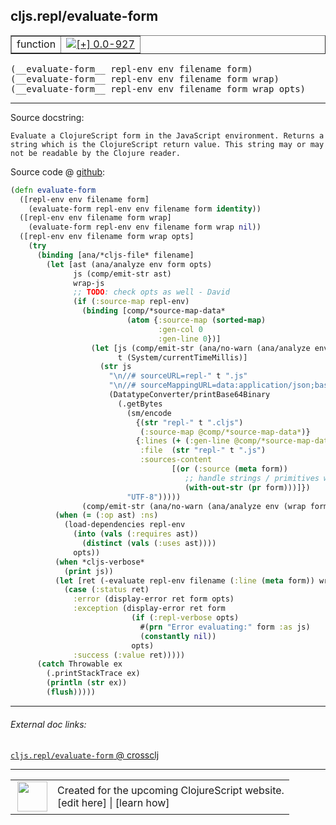 ## cljs.repl/evaluate-form



 <table border="1">
<tr>
<td>function</td>
<td><a href="https://github.com/cljsinfo/cljs-api-docs/tree/0.0-927"><img valign="middle" alt="[+] 0.0-927" title="Added in 0.0-927" src="https://img.shields.io/badge/+-0.0--927-lightgrey.svg"></a> </td>
</tr>
</table>


 <samp>
(__evaluate-form__ repl-env env filename form)<br>
</samp>
 <samp>
(__evaluate-form__ repl-env env filename form wrap)<br>
</samp>
 <samp>
(__evaluate-form__ repl-env env filename form wrap opts)<br>
</samp>

---





Source docstring:

```
Evaluate a ClojureScript form in the JavaScript environment. Returns a
string which is the ClojureScript return value. This string may or may
not be readable by the Clojure reader.
```


Source code @ [github](https://github.com/clojure/clojurescript/blob/r2814/src/clj/cljs/repl.clj#L256-L313):

```clj
(defn evaluate-form
  ([repl-env env filename form]
    (evaluate-form repl-env env filename form identity))
  ([repl-env env filename form wrap]
    (evaluate-form repl-env env filename form wrap nil))
  ([repl-env env filename form wrap opts]
    (try
      (binding [ana/*cljs-file* filename]
        (let [ast (ana/analyze env form opts)
              js (comp/emit-str ast)
              wrap-js
              ;; TODO: check opts as well - David
              (if (:source-map repl-env)
                (binding [comp/*source-map-data*
                          (atom {:source-map (sorted-map)
                                 :gen-col 0
                                 :gen-line 0})]
                  (let [js (comp/emit-str (ana/no-warn (ana/analyze env (wrap form) opts)))
                        t (System/currentTimeMillis)]
                    (str js
                      "\n//# sourceURL=repl-" t ".js"
                      "\n//# sourceMappingURL=data:application/json;base64,"
                      (DatatypeConverter/printBase64Binary
                        (.getBytes
                          (sm/encode
                            {(str "repl-" t ".cljs")
                             (:source-map @comp/*source-map-data*)}
                            {:lines (+ (:gen-line @comp/*source-map-data*) 3)
                             :file  (str "repl-" t ".js")
                             :sources-content
                                    [(or (:source (meta form))
                                       ;; handle strings / primitives without metadata
                                       (with-out-str (pr form)))]})
                          "UTF-8")))))
                (comp/emit-str (ana/no-warn (ana/analyze env (wrap form) opts))))]
          (when (= (:op ast) :ns)
            (load-dependencies repl-env
              (into (vals (:requires ast))
                (distinct (vals (:uses ast))))
              opts))
          (when *cljs-verbose*
            (print js))
          (let [ret (-evaluate repl-env filename (:line (meta form)) wrap-js)]
            (case (:status ret)
              :error (display-error ret form opts)
              :exception (display-error ret form
                           (if (:repl-verbose opts)
                             #(prn "Error evaluating:" form :as js)
                             (constantly nil))
                           opts)
              :success (:value ret)))))
      (catch Throwable ex
        (.printStackTrace ex)
        (println (str ex))
        (flush)))))
```

<!--
Repo - tag - source tree - lines:

 <pre>
clojurescript @ r2814
└── src
    └── clj
        └── cljs
            └── <ins>[repl.clj:256-313](https://github.com/clojure/clojurescript/blob/r2814/src/clj/cljs/repl.clj#L256-L313)</ins>
</pre>

-->

---



###### External doc links:

[`cljs.repl/evaluate-form` @ crossclj](http://crossclj.info/fun/cljs.repl/evaluate-form.html)<br>

---

 <table>
<tr><td>
<img valign="middle" align="right" width="48px" src="http://i.imgur.com/Hi20huC.png">
</td><td>
Created for the upcoming ClojureScript website.<br>
[edit here] | [learn how]
</td></tr></table>

[edit here]:https://github.com/cljsinfo/cljs-api-docs/blob/master/cljsdoc/cljs.repl_evaluate-form.cljsdoc
[learn how]:https://github.com/cljsinfo/cljs-api-docs/wiki/cljsdoc-files

<!--

This information was too distracting to show to readers, but I'll leave it
commented here since it is helpful to:

- pretty-print the data used to generate this document
- and show how to retrieve that data



The API data for this symbol:

```clj
{:ns "cljs.repl",
 :name "evaluate-form",
 :signature ["[repl-env env filename form]"
             "[repl-env env filename form wrap]"
             "[repl-env env filename form wrap opts]"],
 :history [["+" "0.0-927"]],
 :type "function",
 :full-name-encode "cljs.repl_evaluate-form",
 :source {:code "(defn evaluate-form\n  ([repl-env env filename form]\n    (evaluate-form repl-env env filename form identity))\n  ([repl-env env filename form wrap]\n    (evaluate-form repl-env env filename form wrap nil))\n  ([repl-env env filename form wrap opts]\n    (try\n      (binding [ana/*cljs-file* filename]\n        (let [ast (ana/analyze env form opts)\n              js (comp/emit-str ast)\n              wrap-js\n              ;; TODO: check opts as well - David\n              (if (:source-map repl-env)\n                (binding [comp/*source-map-data*\n                          (atom {:source-map (sorted-map)\n                                 :gen-col 0\n                                 :gen-line 0})]\n                  (let [js (comp/emit-str (ana/no-warn (ana/analyze env (wrap form) opts)))\n                        t (System/currentTimeMillis)]\n                    (str js\n                      \"\\n//# sourceURL=repl-\" t \".js\"\n                      \"\\n//# sourceMappingURL=data:application/json;base64,\"\n                      (DatatypeConverter/printBase64Binary\n                        (.getBytes\n                          (sm/encode\n                            {(str \"repl-\" t \".cljs\")\n                             (:source-map @comp/*source-map-data*)}\n                            {:lines (+ (:gen-line @comp/*source-map-data*) 3)\n                             :file  (str \"repl-\" t \".js\")\n                             :sources-content\n                                    [(or (:source (meta form))\n                                       ;; handle strings / primitives without metadata\n                                       (with-out-str (pr form)))]})\n                          \"UTF-8\")))))\n                (comp/emit-str (ana/no-warn (ana/analyze env (wrap form) opts))))]\n          (when (= (:op ast) :ns)\n            (load-dependencies repl-env\n              (into (vals (:requires ast))\n                (distinct (vals (:uses ast))))\n              opts))\n          (when *cljs-verbose*\n            (print js))\n          (let [ret (-evaluate repl-env filename (:line (meta form)) wrap-js)]\n            (case (:status ret)\n              :error (display-error ret form opts)\n              :exception (display-error ret form\n                           (if (:repl-verbose opts)\n                             #(prn \"Error evaluating:\" form :as js)\n                             (constantly nil))\n                           opts)\n              :success (:value ret)))))\n      (catch Throwable ex\n        (.printStackTrace ex)\n        (println (str ex))\n        (flush)))))",
          :title "Source code",
          :repo "clojurescript",
          :tag "r2814",
          :filename "src/clj/cljs/repl.clj",
          :lines [256 313]},
 :full-name "cljs.repl/evaluate-form",
 :docstring "Evaluate a ClojureScript form in the JavaScript environment. Returns a\nstring which is the ClojureScript return value. This string may or may\nnot be readable by the Clojure reader."}

```

Retrieve the API data for this symbol:

```clj
;; from Clojure REPL
(require '[clojure.edn :as edn])
(-> (slurp "https://raw.githubusercontent.com/cljsinfo/cljs-api-docs/catalog/cljs-api.edn")
    (edn/read-string)
    (get-in [:symbols "cljs.repl/evaluate-form"]))
```

-->
